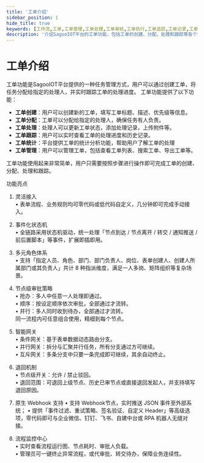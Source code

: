 ```yaml
---
title: '工单介绍'
sidebar_position: 1
hide_title: true
keywords: [工作流,工单,工单管理,工单处理,工单审核,工单执行,工单追踪,工单记录,工单分析,工单监控,工单管理,工单处理,工单审核]
description: '介绍SagooIOT平台的工单功能，包括工单的创建、分配、处理和跟踪等各个环节，帮助用户高效管理和执行任务。'
---
```

# 工单介绍
工单功能是SagooIOT平台提供的一种任务管理方式，用户可以通过创建工单，将任务分配给指定的处理人，并实时跟踪工单的处理进度。
工单功能提供了以下功能：
- **工单创建**：用户可以创建新的工单，填写工单标题、描述、优先级等信息。
- **工单分配**：工单可以分配给指定的处理人，确保任务有人负责。
- **工单处理**：处理人可以更新工单状态，添加处理记录，上传附件等。
- **工单跟踪**：用户可以实时查看工单的处理进度和历史记录。
- **工单统计**：平台提供工单的统计分析功能，帮助用户了解工单的处理
- **工单管理**：用户可以管理工单，包括查看工单列表、搜索工单、导出工单等。

工单功能使用起来非常简单，用户只需要按照步骤进行操作即可完成工单的创建、分配、处理和跟踪。

功能亮点

1. 灵活接入  
   • 表单流程、业务规则均可零代码或低代码自定义，几分钟即可完成手动接入。

2. 事件化状态机  
   • 全链路采用状态机驱动，统一处理「节点到达 / 节点离开 / 转交 / 通知推送 / 前后置脚本」等事件，扩展即插即用。

3. 多元角色体系  
   • 支持「指定人员、角色、部门、部门负责人、岗位、表单创建人、创建人所属部门或其负责人」共计 8 种指派维度，满足一人多岗、矩阵组织等复杂场景。

4. 节点级审批策略  
   • 抢办：多人中任意一人处理即通过。  
   • 顺序：按设定顺序依次审批，全部通过才流转。  
   • 并行：多人同时收到待办，全部通过才流转。  
   同一流程内可任意组合使用，精细到每个节点。

5. 智能网关  
   • 条件网关：基于表单数据动态路由分支。  
   • 并行网关：拆分与汇聚并行任务，所有分支通过方可继续。  
   • 互斥网关：多条分支中只要一条完成即可继续，其余自动终止。

6. 退回机制  
   • 节点级开关：允许 / 禁止驳回。  
   • 退回范围：可退回上级节点、历史已审节点或直接退回发起人，并支持填写退回原因。

7. 原生 Webhook 支持
   • 支持 Webhook节点，实时推送 JSON 事件至外部系统；
   • 提供「事件过滤、重试策略、签名验证、自定义 Header」等高级选项，零代码即可与企业微信、钉钉、飞书、自建中台或 RPA 机器人无缝对接。

8. 流程监控中心  
   • 实时查看流程运行图、节点耗时、审批人负载。  
   • 管理员可一键终止异常流程，或代审批、转交待办，保障业务连续性。
